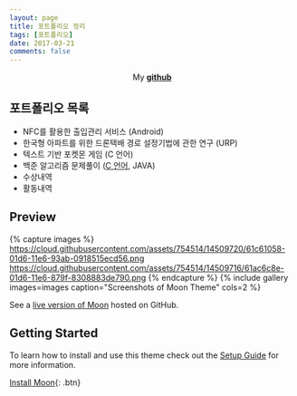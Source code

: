 ```yaml
---
layout: page
title: 포트폴리오 정리
tags: [포트폴리오]
date: 2017-03-21
comments: false
---
```

    
<center>My <a href="https://github.com/glydokid"><b>github</b></a> </center>

## 포트폴리오 목록
* NFC를 활용한 출입관리 서비스 (Android)
* 한국형 아파트를 위한 드론택배 경로 설정기법에 관한 연구 (URP)
* 텍스트 기반 포켓몬 게임 (C 언어)
* 백준 알고리즘 문제풀이 ([C 언어](https://glydokid.github.io//BeakJoon-C/), JAVA)
* 수상내역
* 활동내역


## Preview

{% capture images %}
    https://cloud.githubusercontent.com/assets/754514/14509720/61c61058-01d6-11e6-93ab-0918515ecd56.png
    https://cloud.githubusercontent.com/assets/754514/14509716/61ac6c8e-01d6-11e6-879f-8308883de790.png
{% endcapture %}
{% include gallery images=images caption="Screenshots of Moon Theme" cols=2 %}

See a [live version of Moon](http://taylantatli.github.io/Moon) hosted on GitHub.

## Getting Started

To learn how to install and use this theme check out the [Setup Guide](http://taylantatli.me/Moon/moon-theme/) for more information.
      
[Install Moon](https://github.com/TaylanTatli/Moon){: .btn}
